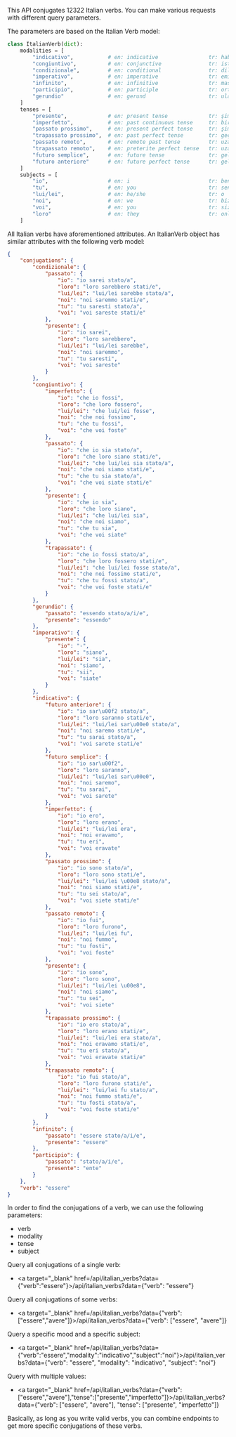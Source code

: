 This API conjugates 12322 Italian verbs. You can make various requests with different query parameters.

The parameters are based on the Italian Verb model:

```python
class ItalianVerb(dict):
    modalities = [
        "indicativo",           # en: indicative                tr: haber/bildirme kipi
        "congiuntivo",          # en: conjunctive               tr: istek kipi
        "condizionale",         # en: conditional               tr: dilek-şart kipi
        "imperativo",           # en: imperative                tr: emir kipi
        "infinito",             # en: infinitive                tr: mastar
        "participio",           # en: participle                tr: ortaç (sıfat fiil)
        "gerundio"              # en: gerund                    tr: ulaç (bağ fiil)
    ]
    tenses = [
        "presente",             # en: present tense             tr: şimdiki zaman/geniş zaman
        "imperfetto",           # en: past continuous tense     tr: bir süreliğine devam etmiş geçmiş zaman
        "passato prossimo",     # en: present perfect tense     tr: şimdi ile bağlantılı geçmiş zaman
        "trapassato prossimo",  # en: past perfect tense        tr: geçmiş ile bağlantılı geçmiş zaman
        "passato remoto",       # en: remote past tense         tr: uzak geçmiş zaman
        "trapassato remoto",    # en: preterite perfect tense   tr: uzak geçmiş zaman öncesi
        "futuro semplice",      # en: future tense              tr: gelecek zaman
        "futuro anteriore"      # en: future perfect tense      tr: gelecek zaman öncesi
    ]
    subjects = [
        "io",                   # en: i                         tr: ben
        "tu",                   # en: you                       tr: sen
        "lui/lei",              # en: he/she                    tr: o
        "noi",                  # en: we                        tr: biz
        "voi",                  # en: you                       tr: siz
        "loro"                  # en: they                      tr: onlar
    ]
```

All Italian verbs have aforementioned attributes. An ItalianVerb object has similar attributes with the following verb model:

```json
{
    "conjugations": {
        "condizionale": {
            "passato": {
                "io": "io sarei stato/a",
                "loro": "loro sarebbero stati/e",
                "lui/lei": "lui/lei sarebbe stato/a",
                "noi": "noi saremmo stati/e",
                "tu": "tu saresti stato/a",
                "voi": "voi sareste stati/e"
            },
            "presente": {
                "io": "io sarei",
                "loro": "loro sarebbero",
                "lui/lei": "lui/lei sarebbe",
                "noi": "noi saremmo",
                "tu": "tu saresti",
                "voi": "voi sareste"
            }
        },
        "congiuntivo": {
            "imperfetto": {
                "io": "che io fossi",
                "loro": "che loro fossero",
                "lui/lei": "che lui/lei fosse",
                "noi": "che noi fossimo",
                "tu": "che tu fossi",
                "voi": "che voi foste"
            },
            "passato": {
                "io": "che io sia stato/a",
                "loro": "che loro siano stati/e",
                "lui/lei": "che lui/lei sia stato/a",
                "noi": "che noi siamo stati/e",
                "tu": "che tu sia stato/a",
                "voi": "che voi siate stati/e"
            },
            "presente": {
                "io": "che io sia",
                "loro": "che loro siano",
                "lui/lei": "che lui/lei sia",
                "noi": "che noi siamo",
                "tu": "che tu sia",
                "voi": "che voi siate"
            },
            "trapassato": {
                "io": "che io fossi stato/a",
                "loro": "che loro fossero stati/e",
                "lui/lei": "che lui/lei fosse stato/a",
                "noi": "che noi fossimo stati/e",
                "tu": "che tu fossi stato/a",
                "voi": "che voi foste stati/e"
            }
        },
        "gerundio": {
            "passato": "essendo stato/a/i/e",
            "presente": "essendo"
        },
        "imperativo": {
            "presente": {
                "io": "-",
                "loro": "siano",
                "lui/lei": "sia",
                "noi": "siamo",
                "tu": "sii",
                "voi": "siate"
            }
        },
        "indicativo": {
            "futuro anteriore": {
                "io": "io sar\u00f2 stato/a",
                "loro": "loro saranno stati/e",
                "lui/lei": "lui/lei sar\u00e0 stato/a",
                "noi": "noi saremo stati/e",
                "tu": "tu sarai stato/a",
                "voi": "voi sarete stati/e"
            },
            "futuro semplice": {
                "io": "io sar\u00f2",
                "loro": "loro saranno",
                "lui/lei": "lui/lei sar\u00e0",
                "noi": "noi saremo",
                "tu": "tu sarai",
                "voi": "voi sarete"
            },
            "imperfetto": {
                "io": "io ero",
                "loro": "loro erano",
                "lui/lei": "lui/lei era",
                "noi": "noi eravamo",
                "tu": "tu eri",
                "voi": "voi eravate"
            },
            "passato prossimo": {
                "io": "io sono stato/a",
                "loro": "loro sono stati/e",
                "lui/lei": "lui/lei \u00e8 stato/a",
                "noi": "noi siamo stati/e",
                "tu": "tu sei stato/a",
                "voi": "voi siete stati/e"
            },
            "passato remoto": {
                "io": "io fui",
                "loro": "loro furono",
                "lui/lei": "lui/lei fu",
                "noi": "noi fummo",
                "tu": "tu fosti",
                "voi": "voi foste"
            },
            "presente": {
                "io": "io sono",
                "loro": "loro sono",
                "lui/lei": "lui/lei \u00e8",
                "noi": "noi siamo",
                "tu": "tu sei",
                "voi": "voi siete"
            },
            "trapassato prossimo": {
                "io": "io ero stato/a",
                "loro": "loro erano stati/e",
                "lui/lei": "lui/lei era stato/a",
                "noi": "noi eravamo stati/e",
                "tu": "tu eri stato/a",
                "voi": "voi eravate stati/e"
            },
            "trapassato remoto": {
                "io": "io fui stato/a",
                "loro": "loro furono stati/e",
                "lui/lei": "lui/lei fu stato/a",
                "noi": "noi fummo stati/e",
                "tu": "tu fosti stato/a",
                "voi": "voi foste stati/e"
            }
        },
        "infinito": {
            "passato": "essere stato/a/i/e",
            "presente": "essere"
        },
        "participio": {
            "passato": "stato/a/i/e",
            "presente": "ente"
        }
    },
    "verb": "essere"
}
```

In order to find the conjugations of a verb, we can use the following parameters:

- verb
- modality
- tense
- subject

Query all conjugations of a single verb:

- <a target="_blank" href=/api/italian_verbs?data={"verb":"essere"}>/api/italian_verbs?data={"verb": "essere"}</a>

Query all conjugations of some verbs:

- <a target="_blank" href=/api/italian_verbs?data={"verb":["essere","avere"]}>/api/italian_verbs?data={"verb": ["essere", "avere"]}</a>

Query a specific mood and a specific subject:

- <a target="_blank" href=/api/italian_verbs?data={"verb":"essere","modality":"indicativo","subject":"noi"}>/api/italian_verbs?data={"verb": "essere", "modality": "indicativo", "subject": "noi"}</a>

Query with multiple values:

- <a target="_blank" href=/api/italian_verbs?data={"verb":["essere","avere"],"tense":["presente","imperfetto"]}>/api/italian_verbs?data={"verb": ["essere", "avere"], "tense": ["presente", "imperfetto"]}</a>

Basically, as long as you write valid verbs, you can combine endpoints to get more specific conjugations of these verbs.
